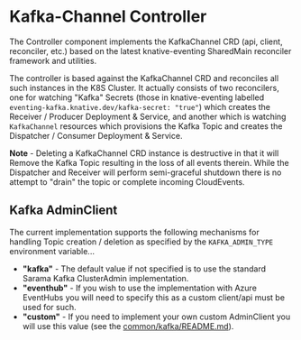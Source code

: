 # Kafka-Channel Controller

The Controller component implements the KafkaChannel CRD (api, client,
reconciler, etc.) based on the latest knative-eventing SharedMain reconciler
framework and utilities.

The controller is based against the KafkaChannel CRD and reconciles all such
instances in the K8S Cluster. It actually consists of two reconcilers, one for
watching "Kafka" Secrets (those in knative-eventing labelled
`eventing-kafka.knative.dev/kafka-secret: "true"`) which creates the Receiver /
Producer Deployment & Service, and another which is watching `KafkaChannel`
resources which provisions the Kafka Topic and creates the Dispatcher / Consumer
Deployment & Service.

**Note** - Deleting a KafkaChannel CRD instance is destructive in that it will
Remove the Kafka Topic resulting in the loss of all events therein. While the
Dispatcher and Receiver will perform semi-graceful shutdown there is no attempt
to "drain" the topic or complete incoming CloudEvents.

## Kafka AdminClient

The current implementation supports the following mechanisms for handling Topic
creation / deletion as specified by the `KAFKA_ADMIN_TYPE` environment
variable...

- **"kafka"** - The default value if not specified is to use the standard Sarama
  Kafka ClusterAdmin implementation.
- **"eventhub"** - If you wish to use the implementation with Azure EventHubs
  you will need to specify this as a custom client/api must be used for such.
- **"custom"** - If you need to implement your own custom AdminClient you will
  use this value (see the [common/kafka/README.md](../common/kafka/README.md)).
